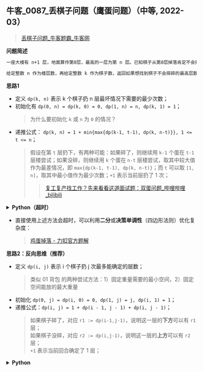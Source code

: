 ## 牛客_0087_丢棋子问题（鹰蛋问题）（中等, 2022-03）
<!--
{
    "category": ["动态规划", "经典"],
    "source": "牛客",
    "level": "中等",
    "number": "0087",
    "name": "丢棋子问题（鹰蛋问题）",
    "company": []
}
-->

> [丢棋子问题_牛客题霸_牛客网](https://www.nowcoder.com/practice/d1418aaa147a4cb394c3c3efc4302266)

<summary><b>问题简述</b></summary>

```txt
一座大楼有 n+1 层，地面算作第0层，最高的一层为第 n 层。已知棋子从第0层掉落肯定不会摔碎，从第 i 层掉落可能会摔碎，也可能不会摔碎。

给定整数 n 作为楼层数，再给定整数 k 作为棋子数，返回如果想找到棋子不会摔碎的最高层数，即使在最差的情况下扔的最小次数。一次只能扔一个棋子。
```

<!-- 
<details><summary><b>详细描述</b></summary>

```txt
```

</details>
-->


<!-- <div align="center"><img src="../../../_assets/xxx.png" height="300" /></div> -->

<summary><b>思路1</b></summary>

- 定义 `dp(k, n)` 表示 k 个棋子扔 n 层最坏情况下需要的最少次数；
- 初始化有 `dp(0, n) = dp(k, 0) = 0, dp(1, n) = n, dp(k, 1) = 1`；
    > 为什么要初始化 `k` 或 `n` 为 `0` 的情况？
- 递推公式： `dp(k, n) = 1 + min{max{dp(k-1, t-1), dp(k, n-t)}}, 1 <= t <= n`；
    > 假设在第 `t` 层扔下，有两种可能：如果碎了，则继续用 `k-1` 个蛋在 `t-1` 层楼尝试；如果没碎，则继续用 `k` 个蛋在 `n-t` 层楼尝试，取其中较大值作为最差情况，即 `max{dp(k-1, t-1), dp(k, n-t)}`；而 `t` 可以取 `[1, n]`，取其中最小值作为最少次数；`+1` 表示当前层扔了 1 次；
    >> [复工复产找工作？先来看看这道面试题：双蛋问题_哔哩哔哩_bilibili](https://www.bilibili.com/video/BV1KE41137PK?t=600.0)  

<details><summary><b>Python（超时）</b></summary>

```python
class Solution:
    def solve(self, n: int, k: int) -> int:
        from functools import lru_cache

        @lru_cache(maxsize=None)
        def dp(k, n):  # k 个棋子扔 n 层最坏情况下需要的最少次数
            if k == 0 or n == 0: return 0
            if k == 1 or n == 1: return n
            return 1 + min(max(dp(k - 1, t - 1), dp(k, n - t)) for t in range(1, n + 1))

        return dp(k, n)
```

</details>

- 直接使用上述方法会超时，可以利用**二分**或**决策单调性**（四边形法则）优化复杂度：
    > [鸡蛋掉落 - 力扣官方题解](https://leetcode-cn.com/problems/super-egg-drop/solution/ji-dan-diao-luo-by-leetcode-solution-2/)


<summary><b>思路2：反向思维（推荐）</b></summary>

- 定义 `dp(i, j)` 表示 i 个棋子扔 j 次最多能确定的层数；
    > 类似 01 背包 的两种尝试方法：1）固定重量需要的最小空间，2）固定空间能放的最大重量
- 初始化 `dp(0, j) = dp(i, 0) = 0, dp(1, j) = j, dp(i, 1) = 1`；
- 递推公式：`dp(i, j) = 1 + dp(i - 1, j - 1) + dp(i, j - 1)`；
    > 如果棋子碎了，对应 `r1 := dp(i-1,j-1)`，说明这一层的**下方**可以有 `r1` 层；  
    > 如果棋子没碎，对应 `r2 := dp(i,j-1)`，说明这一层的**上方**可以有 `r2` 层；  
    > `+1` 表示当前回合确定了 1 层；

<details><summary><b>Python</b></summary>

```python
class Solution:
    def solve(self , n: int, k: int) -> int:
        from functools import lru_cache

        @lru_cache(maxsize=None)
        def dp(i, j):  # i 个棋子扔 j 次最多能确定的层数
            if i == 0 or j == 0: return 0
            if i == 1 or j == 1: return j
            return 1 + dp(i - 1, j - 1) + dp(i, j - 1)
            
        c = 0
        while dp(k, c) < n:
            c += 1
            
        return c
```

</details>